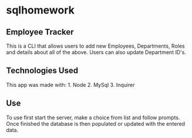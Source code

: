 # sqlhomework
## Employee Tracker

This is a CLI that allows users to add new Employees, Departments, Roles and details about all of the above. Users can also update Department ID's.

## Technologies Used

This app was made with:
    1. Node
    2. MySql
    3. Inquirer

## Use

To use first start the server, make a choice from list and follow prompts. Once finished the database is then populated or updated with the entered data.